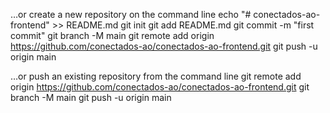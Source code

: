 …or create a new repository on the command line
echo "# conectados-ao-frontend" >> README.md
git init
git add README.md
git commit -m "first commit"
git branch -M main
git remote add origin https://github.com/conectados-ao/conectados-ao-frontend.git
git push -u origin main





…or push an existing repository from the command line
git remote add origin https://github.com/conectados-ao/conectados-ao-frontend.git
git branch -M main
git push -u origin main
